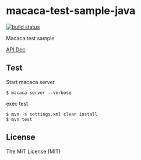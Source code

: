 # macaca-test-sample-java

[![build status][travis-image]][travis-url]

[travis-image]: https://img.shields.io/travis/macacajs/macaca-test-sample-java.svg?style=flat-square
[travis-url]: https://travis-ci.org/macacajs/macaca-test-sample-java

Macaca test sample

[API Doc](//macacajs.github.io/wd.java/)

## Test

Start macaca server

```shell
$ macaca server --verbose
```

exec test

```shell
$ mvn -s settings.xml clean install
$ mvn test
```

## License

The MIT License (MIT)
